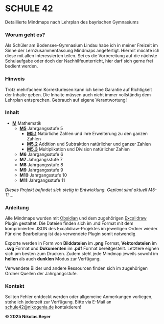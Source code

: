 # SCHULE 42

Detaillierte Mindmaps nach Lehrplan des bayrischen Gymnasiums

### Worum geht es?

Als Schüler am Bodensee-Gymnasium Lindau habe ich in meiner Freizeit
im Sinne der Lernzusammenfassung Mindmaps angefertigt. Hiermit möchte
ich diese mit allen Interessierten teilen. Sei es die Vorbereitung auf
die nächste Schulaufgabe oder doch der Nachhilfeunterricht, hier darf
sich gerne frei bedient werden.

### Hinweis

Trotz mehrfachem Korrekturlesen kann ich keine Garantie auf Richtigkeit der
Inhalte geben. Die Inhalte müssen auch nicht immer vollständig dem Lehrplan
entsprechen. Gebrauch auf eigene Verantwortung!

### Inhalt

- [**M**](</M Mathematik/>) Mathematik
	- [**M5**](</M Mathematik/M5 Jahrgangsstufe 5/>) Jahrgangsstufe 5
		- [**M5.1**](</M Mathematik/M5 Jahrgangsstufe 5/M5.1 Natürliche Zahlen und ihre Erweiterung zu den ganzen Zahlen.pdf>) Natürliche Zahlen und ihre Erweiterung zu den ganzen Zahlen
		- [**M5.2**](</M Mathematik/M5 Jahrgangsstufe 5/M5.2 Addition und Subtraktion natürlicher und ganzer Zahlen.pdf>) Addition und Subtraktion natürlicher und ganzer Zahlen
		- [**M5.3**](</M Mathematik/M5 Jahrgangsstufe 5/M5.3 Multiplikation und Division natürlicher Zahlen.pdf>) Multiplikation und Division natürlicher Zahlen
	- **M6** Jahrgangsstufe 6
	- **M7** Jahrgangsstufe 7
	- **M8** Jahrgangsstufe 8
	- **M9** Jahrgangsstufe 9
	- **M10** Jahrgangsstufe 10
	- **M11** Jahrgangsstufe 11
 
*Dieses Projekt befindet sich stetig in Entwicklung. Geplant sind aktuell M5-11 ...*

### Anleitung

Alle Mindmaps wurden mit [Obsidian](https://obsidian.md/) und dem zugehörigen [Excalidraw](https://excalidraw.com/) Plugin
gestaltet. Die Dateien finden sich im .md Format mit dem komprimierten JSON
des Excalidraw-Projektes im jeweiligen Ordner wieder. Für eine Bearbeitung ist das
verwendete Plugin somit notwendig.

Exporte werden in Form von **Bilddateien** im **.png** Format, **Vektordateien** im
**.svg** Format und **Dokumenten** im **.pdf** Format bereitgestellt. Letztere eignen sich
am besten zum Drucken. Zudem steht jede Mindmap jeweils sowohl im **hellen**
als auch **dunklen** Modus zur Verfügung.

Verwendete Bilder und andere Ressourcen finden sich im zugehörigen Ordner Quellen
der Jahrgangsstufe.

### Kontakt

Sollten Fehler entdeckt werden oder allgemeine Anmerkungen vorliegen, stehe
ich jederzeit zur Verfügung. Bitte via E-Mail an <schule42@nikogenia.de> kontaktieren!

**© 2025 Nikolas Beyer**